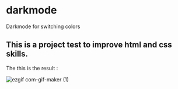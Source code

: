 # darkmode
Darkmode for switching colors

<h2>This is a project test to improve html and css skills.</h2>

<p>The this is the result :</p>

![ezgif com-gif-maker (1)](https://user-images.githubusercontent.com/58955082/201123233-0095a2da-2ac7-459e-b8ed-0f012c53a06b.gif)
